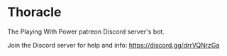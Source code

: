 # Thoracle

The Playing With Power patreon Discord server's bot.

Join the Discord server for help and info: https://discord.gg/drrVQNrzGa
